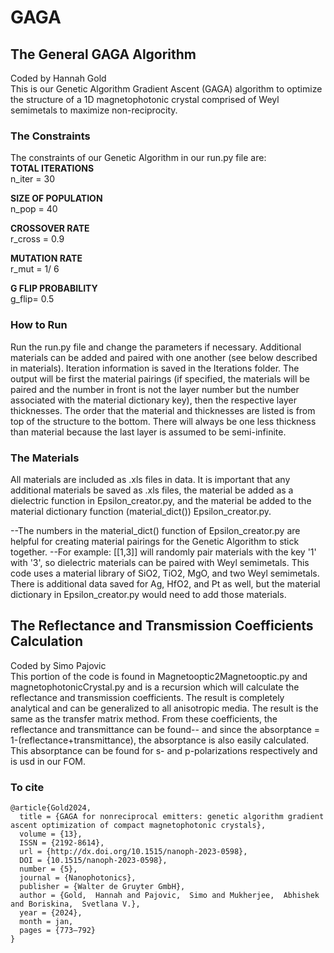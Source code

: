 # GAGA

## The General GAGA Algorithm
Coded by Hannah Gold <br>
This is our Genetic Algorithm Gradient Ascent (GAGA) algorithm to optimize the structure of a 1D magnetophotonic crystal comprised of Weyl semimetals to maximize non-reciprocity.

### The Constraints
The constraints of our Genetic Algorithm in our run.py file are:<br>
**TOTAL ITERATIONS**   <br>
n_iter = 30  

**SIZE OF POPULATION** <br>
n_pop = 40   

**CROSSOVER RATE**  <br>
r_cross = 0.9

**MUTATION RATE** <br>
r_mut = 1/ 6

**G FLIP PROBABILITY** <br>
g_flip= 0.5

### How to Run
Run the run.py file and change the parameters if necessary. Additional materials can be added and paired with one another (see below described in materials). Iteration information is saved in the Iterations folder. The output will be first the material pairings (if specified, the materials will be paired and the number in front is not the layer number but the number associated with the material dictionary key), then the respective layer thicknesses. The order that the material and thicknesses are listed is from top of the structure to the bottom. There will always be one less thickness than material because the last layer is assumed to be semi-infinite.

### The Materials 
All materials are included as .xls files in data. It is important that any additional materials be saved as .xls files, the material be added as a dielectric function in Epsilon_creator.py, and the material be added to the material dictionary function (material_dict()) Epsilon_creator.py.

--The numbers in the material_dict() function of Epsilon_creator.py are helpful for creating material pairings for the Genetic Algorithm to stick together.
--For example: [[1,3]] will randomly pair materials with the key '1' with '3', so dielectric materials can be paired with Weyl semimetals.
This code uses a material library of SiO2, TiO2, MgO, and two Weyl semimetals. There is additional data saved for Ag, HfO2, and Pt as well, but the material dictionary in Epsilon_creator.py would need to add those materials.

## The Reflectance and Transmission Coefficients Calculation 
Coded by Simo Pajovic <br>
This portion of the code is found in Magnetooptic2Magnetooptic.py and magnetophotonicCrystal.py and is a recursion which will calculate the reflectance and transmission coefficients. The result is completely analytical and can be generalized to all anisotropic media. The result is the same as the transfer matrix method. From these coefficients, the reflectance and transmittance can be found-- and since the absorptance = 1-(reflectance+transmittance), the absorptance is also easily calculated. This absorptance can be found for s- and p-polarizations respectively and is usd in our FOM. 


### To cite
```
@article{Gold2024,
  title = {GAGA for nonreciprocal emitters: genetic algorithm gradient ascent optimization of compact magnetophotonic crystals},
  volume = {13},
  ISSN = {2192-8614},
  url = {http://dx.doi.org/10.1515/nanoph-2023-0598},
  DOI = {10.1515/nanoph-2023-0598},
  number = {5},
  journal = {Nanophotonics},
  publisher = {Walter de Gruyter GmbH},
  author = {Gold,  Hannah and Pajovic,  Simo and Mukherjee,  Abhishek and Boriskina,  Svetlana V.},
  year = {2024},
  month = jan,
  pages = {773–792}
}
```
